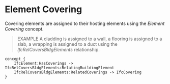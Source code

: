 Element Covering
================

Covering elements are assigned to their hosting elements using the _Element Covering_ concept.

> EXAMPLE  A cladding is assigned to a wall, a flooring is assigned to a slab, a wrapping is assigned to a duct using the _IfcRelCoversBldgElements_ relationship.

```
concept {
    IfcElement:HasCoverings -> IfcRelCoversBldgElements:RelatingBuildingElement
    IfcRelCoversBldgElements:RelatedCoverings -> IfcCovering
}
```

